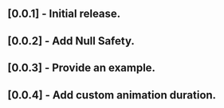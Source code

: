 ## [0.0.1] - Initial release.
## [0.0.2] - Add Null Safety.
## [0.0.3] - Provide an example.
## [0.0.4] - Add custom animation duration.

[comment]: <> (* TODO: Describe initial release.)
